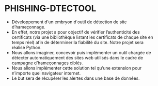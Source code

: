 # PHISHING-DTECTOOL

-	Développement d'un embryon d'outil de détection de site d’hameçonnage.
-	En effet, notre projet a pour objectif de vérifier l’authenticité des certificats (via une bibliothèque listant les certificats de chaque site en temps réel) afin de déterminer la fiabilité du site. Notre projet sera réalisé Python.
-	Nous allons imaginer, concevoir puis implémenter un outil chargée de détecter automatiquement des sites web utilisés dans le cadre de campagne d’hameçonnages ciblés.
-	Nous allons implémenter cette solution tel qu’une extension pour n’importe quel navigateur internet.
-	Le but sera de récupérer les alertes dans une base de données.
